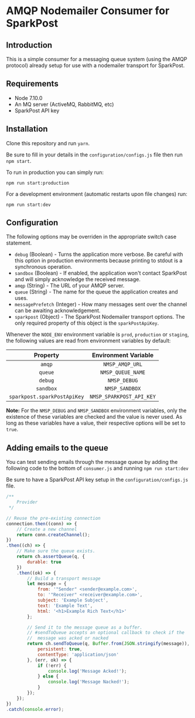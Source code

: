 # AMQP Nodemailer Consumer for SparkPost

## Introduction

This is a simple consumer for a messaging queue system (using the AMQP protocol) already setup for use with a nodemailer transport for SparkPost.

## Requirements

- Node 7.10.0
- An MQ server (ActiveMQ, RabbitMQ, etc)
- SparkPost API key

## Installation

Clone this repository and run `yarn`.

Be sure to fill in your details in the `configuration/configs.js` file then run `npm start`.

To run in production you can simply run:
```
npm run start:production
```

For a development environment (automatic restarts upon file changes) run:
```
npm run start:dev
```

## Configuration

The following options may be overriden in the appropriate switch case statement.

- `debug` (Boolean) - Turns the application more verbose. Be careful with this option in production environments because printing to stdout is a synchronous operation.
- `sandbox` (Boolean) - If enabled, the application won't contact SparkPost and will simply acknowledge the received message.
- `amqp` (String) - The URL of your AMQP server.
- `queue` (String) - The name for the queue the application creates and uses.
- `messagePrefetch` (Integer) - How many messages sent over the channel can be awaiting acknowledgement.
- `sparkpost` (Object) - The SparkPost Nodemailer transport options. The only required property of this object is the `sparkPostApiKey`.

Whenever the `NODE_ENV` environment variable is `prod`, `production` or `staging`, the following values are read from environment variables by default:

|           Property          |   Environment Variable   |
|:---------------------------:|:------------------------:|
| `amqp`                      | `NMSP_AMQP_URL`          |
| `queue`                     | `NMSP_QUEUE_NAME`        |
| `debug`                     | `NMSP_DEBUG`             |
| `sandbox`                   | `NMSP_SANDBOX`           |
| `sparkpost.sparkPostApiKey` | `NMSP_SPARKPOST_API_KEY` |

**Note:** For the `NMSP_DEBUG` and `NMSP_SANDBOX` environment variables, only the existence of these variables are checked and the value is never used. As long as these variables have a value, their respective options will be set to `true`.

## Adding emails to the queue

You can test sending emails through the message queue by adding the following code to the bottom of `consumer.js` and running `npm run start:dev`

Be sure to have a SparkPost API key setup in the `configuration/configs.js` file.

```javascript
/**
    Provider
 */

// Reuse the pre-existing connection
connection.then((conn) => {
    // Create a new channel
    return conn.createChannel();
})
.then((ch) => {
    // Make sure the queue exists.
    return ch.assertQueue(q, {
        durable: true
    })
    .then((ok) => {
        // Build a transport message
        let message = {
            from: '"Sender" <sender@example.com>',
            to: '"Receiver" <receiver@example.com>',
            subject: 'Example Subject',
            text: 'Example Text',
            html: '<h1>Example Rich Text</h1>'
        };

        // Send it to the message queue as a buffer.
        // #sendToQueue accepts an optional callback to check if the
        //  message was acked or nacked
        return ch.sendToQueue(q, Buffer.from(JSON.stringify(message)), {
            persistent: true,
            contentType: 'application/json'
        }, (err, ok) => {
            if (!err) {
                console.log('Message Acked!');
            } else {
                console.log('Message Nacked!');
            }
        });
    });
})
.catch(console.error);
```
